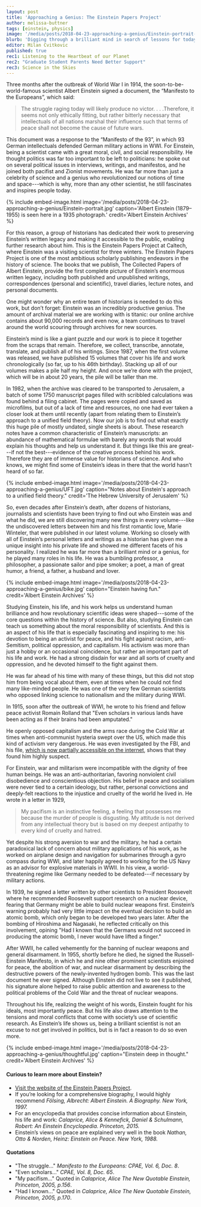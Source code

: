 ```yaml
---
layout: post
title: 'Approaching a Genius: The Einstein Papers Project'
author: melissa-buttner
tags: [einstein, physics]
image: '/media/posts/2018-04-23-approaching-a-genius/Einstein-portrait-cover.jpg'
blurb: 'Digging through a brilliant mind in search of lessons for today''s world'
editor: Milan Cvitkovic
published: true
rec1: Listening to the Heartbeat of our Planet
rec2: "Graduate Student Parents Need Better Support"
rec3: Science in the Skies 
---
```


Three months after the outbreak of World War I in 1914, the soon-to-be-world-famous scientist Albert Einstein signed a document, the “Manifesto to the Europeans”, which said: 

> The struggle raging today will likely produce no victor. . . .Therefore, it seems not only ethically fitting, but rather bitterly necessary that intellectuals of all nations marshal their influence such that terms of peace shall not become the cause of future wars. 

This document was a response to the “Manifesto of the 93”, in which 93 German intellectuals defended German military actions in WWI. For Einstein, being a scientist came with a great moral, civil, and social responsibility. He thought politics was far too important to be left to politicians: he spoke out on several political issues in interviews, writings, and manifestos, and he joined both pacifist and Zionist movements. He was far more than just a celebrity of science and a genius who revolutionized our notions of time and space---which is why, more than any other scientist, he still fascinates and inspires people today.

{% include embed-image.html image='/media/posts/2018-04-23-approaching-a-genius/Einstein-portrait.jpg' caption='Albert Einstein (1879–1955) is seen here in a 1935 photograph.' credit='Albert Einstein Archives' %}

For this reason, a group of historians has dedicated their work to preserving Einstein’s written legacy and making it accessible to the public, enabling further research about him. This is the Einstein Papers Project at Caltech, where Einstein was a visiting scientist for three winters. The Einstein Papers Project is one of the most ambitious scholarly publishing endeavors in the history of science. The books that we publish, The Collected Papers of Albert Einstein, provide the first complete picture of Einstein’s enormous written legacy, including both published and unpublished writings, correspondences (personal and scientific), travel diaries, lecture notes, and personal documents.

One might wonder why an entire team of historians is needed to do this work, but don’t forget: Einstein was an incredibly productive genius. The amount of archival material we are working with is titanic: our online archive contains about 90,000 records and even now, a team continues to travel around the world scouring through archives for new sources.

Einstein’s mind is like a giant puzzle and our work is to piece it together from the scraps that remain. Therefore, we collect, transcribe, annotate, translate, and publish all of his writings. Since 1987, when the first volume was released, we have published 15 volumes that cover his life and work chronologically (so far, up to his 46th birthday). Stacking up all of our volumes makes a pile half my height.  And once we’re done with the project, which will be in about 20 years, the pile will be taller than me. 

In 1982, when the archive was cleared to be transported to Jerusalem, a batch of some 1750 manuscript pages filled with scribbled calculations was found behind a filing cabinet. The pages were copied and saved as microfilms, but out of a lack of time and resources, no one had ever taken a closer look at them until recently (apart from relating them to Einstein’s approach to a unified field theory). Now our job is to find out what exactly this huge pile of mostly undated, single sheets is about. These research notes have a common characteristic of Einstein’s manuscripts: an abundance of mathematical formulae with barely any words that would explain his thoughts and help us understand it. But things like this are great---if not the best---evidence of the creative process behind his work. Therefore they are of immense value for historians of science. And who knows, we might find some of Einstein’s ideas in there that the world hasn’t heard of so far.

{% include embed-image.html image='/media/posts/2018-04-23-approaching-a-genius/UFT.jpg' caption="Notes about Einstein's approach to a unified field theory." credit='The Hebrew University of Jerusalem' %}

So, even decades after Einstein’s death, after dozens of historians, journalists and scientists have been trying to find out who Einstein was and what he did, we are still discovering many new things in every volume---like the undiscovered letters between him and his first romantic love, Marie Winteler, that were published in our latest volume. Working so closely with all of Einstein’s personal letters and writings as a historian has given me a unique insight into his private life and showed me different facets of his personality. I realized he was far more than a brilliant mind or a genius, for he played many roles in his life. He was a bumbling professor, a philosopher, a passionate sailor and pipe smoker; a poet, a man of great humor, a friend, a father, a husband and lover. 

{% include embed-image.html image='/media/posts/2018-04-23-approaching-a-genius/bike.jpg' caption="Einstein having fun." credit='Albert Einstein Archives' %}

Studying Einstein, his life, and his work helps us understand human brilliance and how revolutionary scientific ideas were shaped---some of the core questions within the history of science. But also, studying Einstein can teach us something about the moral responsibility of scientists. And this is an aspect of his life that is especially fascinating and inspiring to me: his devotion to being an activist for peace, and his fight against racism, anti-Semitism, political oppression, and capitalism. His activism was more than just a hobby or an occasional coincidence, but rather an important part of his life and work. He had a strong disdain for war and all sorts of cruelty and oppression, and he devoted himself to the fight against them.

He was far ahead of his time with many of these things, but this did not stop him from being vocal about them, even at times when he could not find many like-minded people. He was one of the very few German scientists who opposed linking science to nationalism and the military during WWI.

In 1915, soon after the outbreak of WWI, he wrote to his friend and fellow peace activist Romain Rolland that "Even scholars in various lands have been acting as if their brains had been amputated."

He openly opposed capitalism and the arms race during the Cold War at times when anti-communist hysteria swept over the US, which made this kind of activism very dangerous. He was even investigated by the FBI, and his file, [which is now partially accessible on the internet](https://vault.fbi.gov/Albert%20Einstein), shows that they found him highly suspect. 

For Einstein, war and militarism were incompatible with the dignity of free human beings. He was an anti-authoritarian, favoring nonviolent civil disobedience and conscientious objection. His belief in peace and socialism were never tied to a certain ideology, but rather, personal convictions and deeply-felt reactions to the injustice and cruelty of the world he lived in. He wrote in a letter in 1929,

> My pacifism is an instinctive feeling, a feeling that possesses me because the murder of people is disgusting. My attitude is not derived from any intellectual theory but is based on my deepest antipathy to every kind of cruelty and hatred.

Yet despite his strong aversion to war and the military, he had a certain paradoxical lack of concern about military applications of his work, as he worked on airplane design and navigation for submarines through a gyro compass during WWI, and later happily agreed to working for the US Navy as an advisor for explosive materials in WWII. In his view, a world-threatening regime like Germany needed to be defeated---if necessary by military actions.

In 1939, he signed a letter written by other scientists to President Roosevelt where he recommended Roosevelt support research on a nuclear device, fearing that Germany might be able to build nuclear weapons first. Einstein’s warning probably had very little impact on the eventual decision to build an atomic bomb, which only began to be developed two years later. After the bombing of Hiroshima and Nagasaki, he reflected critically on this involvement, opining "Had I known that the Germans would not succeed in producing the atomic bomb, I never would have lifted a finger."

After WWII, he called vehemently for the banning of nuclear weapons and general disarmament. In 1955, shortly before he died, he signed the Russell-Einstein Manifesto, in which he and nine other prominent scientists enjoined for peace, the abolition of war, and nuclear disarmament by describing the destructive powers of the newly-invented hydrogen bomb. This was the last document he ever signed. Although Einstein did not live to see it published, his signature alone helped to raise public attention and awareness to the political problems of the Cold War and the threat of nuclear weapons. 

Throughout his life, realizing the weight of his words, Einstein fought for his ideals, most importantly peace. But his life also draws attention to the tensions and moral conflicts that come with society’s use of scientific research. As Einstein’s life shows us, being a brilliant scientist is not an excuse to not get involved in politics, but is in fact a reason to do so even more.

{% include embed-image.html image='/media/posts/2018-04-23-approaching-a-genius/thoughtful.jpg' caption="Einstein deep in thought." credit='Albert Einstein Archives' %}


#### Curious to learn more about Einstein? 
- [Visit the website of the Einstein Papers Project](http://www.einstein.caltech.edu/).
- If you’re looking for a comprehensive biography, I would highly recommend *Fölsing, Albrecht: Albert Einstein. A Biography. New York, 1997.*
- For an encyclopedia that provides concise information about Einstein, his life and work: *Calaprice, Alice & Kennefick, Daniel & Schulmann, Robert: An Einstein Encyclopedia. Princeton, 2015.*
- Einstein’s views on peace are explained very well in the book *Nathan, Otto & Norden, Heinz: Einstein on Peace. New York, 1988.*

#### Quotations
- "The struggle..." *Manifesto to the Europeans: CPAE, Vol. 6, Doc. 8*.
- "Even scholars..." *CPAE, Vol. 8, Doc. 65*.
- "My pacifism..." Quoted in *Calaprice, Alice The New Quotable Einstein, Princeton, 2005, p.156*.
- "Had I known..." Quoted in *Calaprice, Alice The New Quotable Einstein, Princeton, 2005, p.170*.
